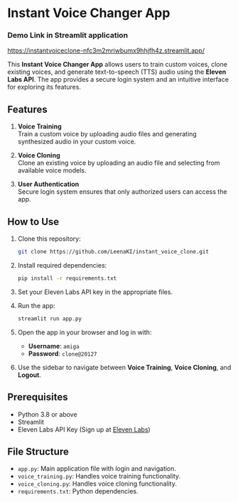 # Instant Voice Changer App

### Demo Link in Streamlit application
https://instantvoiceclone-nfc3m2mriwbumx9hhjfh4z.streamlit.app/

This **Instant Voice Changer App** allows users to train custom voices, clone existing voices, and generate text-to-speech (TTS) audio using the **Eleven Labs API**. The app provides a secure login system and an intuitive interface for exploring its features.

## Features
1. **Voice Training**  
   Train a custom voice by uploading audio files and generating synthesized audio in your custom voice.
   
2. **Voice Cloning**  
   Clone an existing voice by uploading an audio file and selecting from available voice models.

3. **User Authentication**  
   Secure login system ensures that only authorized users can access the app.

## How to Use
1. Clone this repository:
   ```bash
   git clone https://github.com/LeenaKI/instant_voice_clone.git
   ```
2. Install required dependencies:
   ```bash
   pip install -r requirements.txt
   ```
3. Set your Eleven Labs API key in the appropriate files.
4. Run the app:
   ```bash
   streamlit run app.py
   ```
5. Open the app in your browser and log in with:
   - **Username**: `amiga`  
   - **Password**: `clone@20127`  

6. Use the sidebar to navigate between **Voice Training**, **Voice Cloning**, and **Logout**.

## Prerequisites
- Python 3.8 or above
- Streamlit
- Eleven Labs API Key (Sign up at [Eleven Labs](https://elevenlabs.io/app/settings/api-keys))

## File Structure
- `app.py`: Main application file with login and navigation.
- `voice_training.py`: Handles voice training functionality.
- `voice_cloning.py`: Handles voice cloning functionality.
- `requirements.txt`: Python dependencies.
